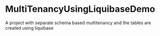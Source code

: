 # MultiTenancyUsingLiquibaseDemo
A project with separate schema based multitenancy and the tables are created using liquibase
